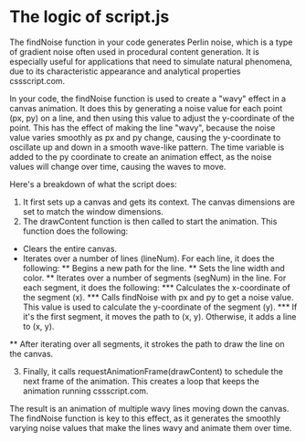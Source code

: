 # The logic of script.js

The findNoise function in your code generates Perlin noise, which is a type of gradient noise often used in procedural content generation. It is especially useful for applications that need to simulate natural phenomena, due to its characteristic appearance and analytical properties cssscript.com.

In your code, the findNoise function is used to create a "wavy" effect in a canvas animation. It does this by generating a noise value for each point (px, py) on a line, and then using this value to adjust the y-coordinate of the point. This has the effect of making the line "wavy", because the noise value varies smoothly as px and py change, causing the y-coordinate to oscillate up and down in a smooth wave-like pattern. The time variable is added to the py coordinate to create an animation effect, as the noise values will change over time, causing the waves to move.

Here's a breakdown of what the script does:

1. It first sets up a canvas and gets its context. The canvas dimensions are set to match the window dimensions.
2. The drawContent function is then called to start the animation. This function does the following:
* Clears the entire canvas.
* Iterates over a number of lines (lineNum). For each line, it does the following:
 ** Begins a new path for the line.
 ** Sets the line width and color.
 ** Iterates over a number of segments (segNum) in the line. For each segment, it does the following:
  *** Calculates the x-coordinate of the segment (x).
  *** Calls findNoise with px and py to get a noise value. This value is used to calculate the y-coordinate of the segment (y).
  *** If it's the first segment, it moves the path to (x, y). Otherwise, it adds a line to (x, y).

 ** After iterating over all segments, it strokes the path to draw the line on the canvas.

3. Finally, it calls requestAnimationFrame(drawContent) to schedule the next frame of the animation. This creates a loop that keeps the animation running cssscript.com.

The result is an animation of multiple wavy lines moving down the canvas. The findNoise function is key to this effect, as it generates the smoothly varying noise values that make the lines wavy and animate them over time.
